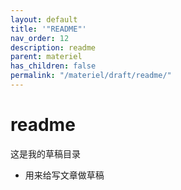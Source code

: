 ```yaml
---
layout: default
title: '"README"'
nav_order: 12
description: readme
parent: materiel
has_children: false
permalink: "/materiel/draft/readme/"
---
```


# readme

这是我的草稿目录

- 用来给写文章做草稿
